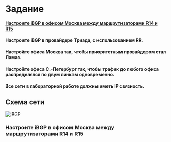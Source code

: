 # Задание

#### [Настроите iBGP в офисом Москва между маршрутизаторами R14 и R15]()
#### Настроите iBGP в провайдере Триада, с использованием RR.
#### Настройте офиса Москва так, чтобы приоритетным провайдером стал Ламас.
#### Настройте офиса С.-Петербург так, чтобы трафик до любого офиса распределялся по двум линкам одновременно.
#### Все сети в лабораторной работе должны иметь IP связность.

## Схема сети
![iBGP](https://user-images.githubusercontent.com/112701413/206242319-ddac228f-cd39-4130-838b-684ac47aff77.jpg)


### Настроите iBGP в офисом Москва между маршрутизаторами R14 и R15
